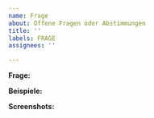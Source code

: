```yaml
---
name: Frage
about: Offene Fragen oder Abstimmungen
title: ''
labels: FRAGE
assignees: ''

---
```


**Frage:**


**Beispiele:**


**Screenshots:**
